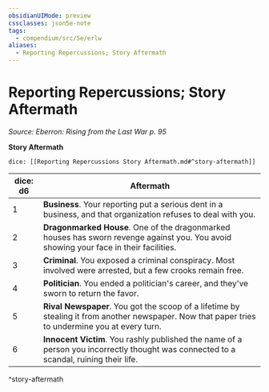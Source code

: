 ```yaml
---
obsidianUIMode: preview
cssclasses: json5e-note
tags:
  - compendium/src/5e/erlw
aliases:
  - Reporting Repercussions; Story Aftermath
---
```

# Reporting Repercussions; Story Aftermath
*Source: Eberron: Rising from the Last War p. 95* 

**Story Aftermath**

`dice: [[Reporting Repercussions Story Aftermath.md#^story-aftermath]]`

| dice: d6 | Aftermath |
|----------|-----------|
| 1 | **Business**. Your reporting put a serious dent in a business, and that organization refuses to deal with you. |
| 2 | **Dragonmarked House**. One of the dragonmarked houses has sworn revenge against you. You avoid showing your face in their facilities. |
| 3 | **Criminal**. You exposed a criminal conspiracy. Most involved were arrested, but a few crooks remain free. |
| 4 | **Politician**. You ended a politician's career, and they've sworn to return the favor. |
| 5 | **Rival Newspaper**. You got the scoop of a lifetime by stealing it from another newspaper. Now that paper tries to undermine you at every turn. |
| 6 | **Innocent Victim**. You rashly published the name of a person you incorrectly thought was connected to a scandal, ruining their life. |
^story-aftermath
